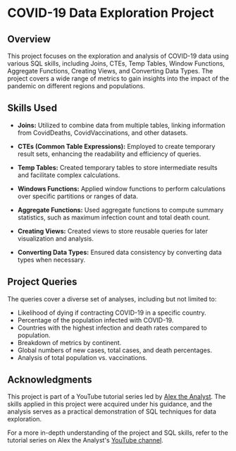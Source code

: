 # COVID-19 Data Exploration Project

## Overview

This project focuses on the exploration and analysis of COVID-19 data using various SQL skills, including Joins, CTEs, Temp Tables, Window Functions, Aggregate Functions, Creating Views, and Converting Data Types. The project covers a wide range of metrics to gain insights into the impact of the pandemic on different regions and populations.

## Skills Used

- **Joins:** Utilized to combine data from multiple tables, linking information from CovidDeaths, CovidVaccinations, and other datasets.

- **CTEs (Common Table Expressions):** Employed to create temporary result sets, enhancing the readability and efficiency of queries.

- **Temp Tables:** Created temporary tables to store intermediate results and facilitate complex calculations.

- **Windows Functions:** Applied window functions to perform calculations over specific partitions or ranges of data.

- **Aggregate Functions:** Used aggregate functions to compute summary statistics, such as maximum infection count and total death count.

- **Creating Views:** Created views to store reusable queries for later visualization and analysis.

- **Converting Data Types:** Ensured data consistency by converting data types when necessary.

## Project Queries

The queries cover a diverse set of analyses, including but not limited to:

- Likelihood of dying if contracting COVID-19 in a specific country.
- Percentage of the population infected with COVID-19.
- Countries with the highest infection and death rates compared to population.
- Breakdown of metrics by continent.
- Global numbers of new cases, total cases, and death percentages.
- Analysis of total population vs. vaccinations.

## Acknowledgments

This project is part of a YouTube tutorial series led by [Alex the Analyst](https://www.youtube.com/@AlexTheAnalyst). The skills applied in this project were acquired under his guidance, and the analysis serves as a practical demonstration of SQL techniques for data exploration.

For a more in-depth understanding of the project and SQL skills, refer to the tutorial series on Alex the Analyst's [YouTube channel](https://www.youtube.com/@AlexTheAnalyst).

